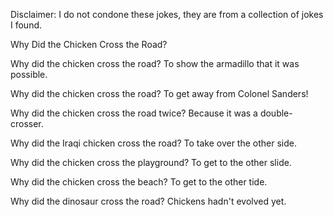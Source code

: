 Disclaimer: I do not condone these jokes, they are from a collection of jokes I found.

Why Did the Chicken Cross the Road?

Why did the chicken cross the road?
To show the armadillo that it was possible.

Why did the chicken cross the road?
To get away from Colonel Sanders!

Why did the chicken cross the road twice?
Because it was a double-crosser.

Why did the Iraqi chicken cross the road?
To take over the other side.

Why did the chicken cross the playground?
To get to the other slide.

Why did the chicken cross the beach?
To get to the other tide.

Why did the dinosaur cross the road?
Chickens hadn't evolved yet.

